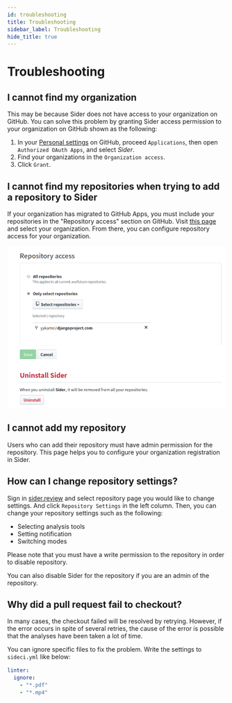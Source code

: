 ```yaml
---
id: troubleshooting
title: Troubleshooting
sidebar_label: Troubleshooting
hide_title: true
---
```


# Troubleshooting

## I cannot find my organization
This may be because Sider does not have access to your organization on GitHub. You can solve this problem by granting Sider access permission to your organization on GitHub shown as the following:

1. In your [Personal settings](https://github.com/settings/applications) on GitHub, proceed `Applications`, then open `Authorized OAuth Apps`, and select *Sider*.
2. Find your organizations in the `Organization access`.
3. Click `Grant`.

## I cannot find my repositories when trying to add a repository to Sider
If your organization has migrated to GitHub Apps, you must include your repositories in the "Repository access" section on GitHub.
Visit [this page](https://github.com/apps/sider/installations/new) and select your organization. From there, you can configure repository access for your organization.

![Add a new organization](./assets/repository-access-on-github.png)

## I cannot add my repository
Users who can add their repository must have admin permission for the repository. This page helps you to configure your organization registration in Sider.

## How can I change repository settings?
Sign in [sider.review](https://sider.review) and select repository page you would like to change settings. And click `Repository Settings` in the left column. Then, you can change your repository settings such as the following:

* Selecting analysis tools
* Setting notification
* Switching modes

Please note that you must have a write permission to the repository in order to disable repository.

You can also disable Sider for the repository if you are an admin of the repository.

## Why did a pull request fail to checkout?
In many cases, the checkout failed will be resolved by retrying. However, if the error occurs in spite of several retries, the cause of the error is possible that the analyses have been taken a lot of time.

You can ignore specific files to fix the problem. Write the settings to `sideci.yml` like below:

```yaml
linter:
  ignore:
    - "*.pdf"
    - "*.mp4"
```

